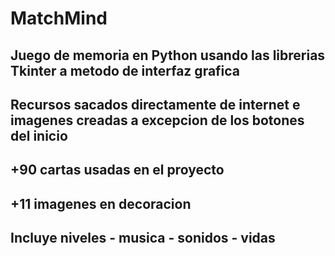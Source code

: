 # MatchMind

## Juego de memoria en Python usando las librerias Tkinter a metodo de interfaz grafica
## Recursos sacados directamente de internet e imagenes creadas a excepcion de los botones del inicio
## +90 cartas usadas en el proyecto
## +11 imagenes en decoracion
##
## Incluye niveles - musica - sonidos - vidas